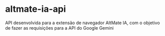 # altmate-ia-api
API desenvolvida para a extensão de navegador AltMate IA, com o objetivo de fazer as requisições para a API do Google Gemini
